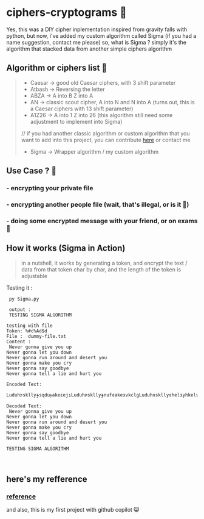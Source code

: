# ciphers-cryptograms 🥖

Yes, this was a DIY cipher inplementation inspired from gravity falls with python, but now, i've added my custom algorithm called Sigma (if you had a name suggestion, contact me please) so, what is Sigma ? simply it's the algorithm that stacked data from another simple ciphers algorithm

## Algorithm or ciphers list 🍞

> - Caesar -> good old Caesar ciphers, with 3 shift parameter
> - Atbash -> Reversing the letter
> - ABZA -> A into B Z into A
> - AN -> classic scout cipher, A into N and N into A (turns out, this is a Caesar ciphers with 13 shift parameter)
> - A1Z26 -> A into 1 Z into 26 (this algorithm still need some adjustment to implement into Sigma)
> 
> // if you had another classic algorithm or custom algorithm that you want to add into this project, you can contribute [here]() or contact me
> 
> - Sigma -> Wrapper algorithm / my custom algorithm

## Use Case ? 🥪
### - encrypting your private file
### - encrypting another people file (wait, that's illegal, or is it 🤨)
### - doing some encrypted message with your friend, or on exams 🤨

## How it works (Sigma in Action)
> in a nutshell, it works by generating a token, and encrypt the text / data from that token char by char, and the length of the token is adjustable

Testing it :

```
 py Sigma.py
 
 output : 
 TESTING SIGMA ALGORITHM

testing with file
Token: %#c%Ad$d
File :  dummy-file.txt
Content :
 Never gonna give you up
Never gonna let you down
Never gonna run around and desert you
Never gonna make you cry
Never gonna say goodbye
Never gonna tell a lie and hurt you

Encoded Text:
 LuduhɝskllyɟsqduɏakeɛejɿLuduhɚskllyɟnufɞakeɜvkclƍLuduhɞskllyɞhelɜyhkelvɚylvɏvuguhfɝakeƍLuduhɏskllyɛmyouɜakeɟwhaƍLuduhɚskllyɜgyaɛskkvxau~Luduhɟskllyɜfunnɛyɞnquɜylvɚrehfɛake

Decoded Text:
 Never gonna give you up
Never gonna let you down
Never gonna run around and desert you
Never gonna make you cry
Never gonna say goodbye
Never gonna tell a lie and hurt you

TESTING SIGMA ALGORITHM
```

<br>

## here's my refference
### [reference](https://gravityfalls.fandom.com/wiki/List_of_cryptograms/Episodes)

and also, this is my first project with github copilot 😸
